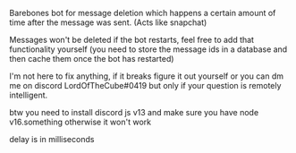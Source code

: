 Barebones bot for message deletion which happens a certain amount of time after the message was sent. (Acts like snapchat)

Messages won't be deleted if the bot restarts, feel free to add that functionality yourself (you need to store the message ids in a database and then cache them once the bot has restarted)

I'm not here to fix anything, if it breaks figure it out yourself or you can dm me on discord LordOfTheCube#0419 but only if your question is remotely intelligent.

btw you need to install discord js v13 and make sure you have node v16.something otherwise it won't work

delay is in milliseconds
